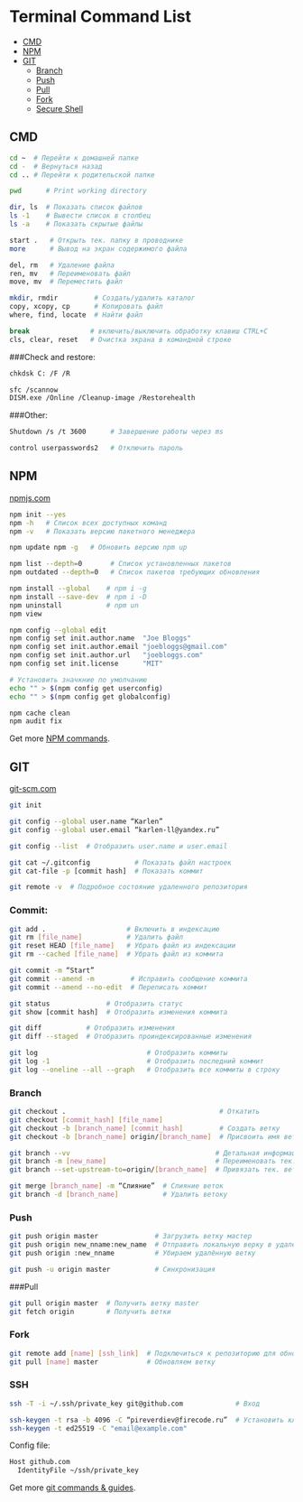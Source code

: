 [npm]: https://www.npmjs.com/ "Official site"
[git]: https://git-scm.com/ "Official site"
[npm_docs]: https://docs.npmjs.com/cli-documentation/ "Documentation"
[git_docs]: https://git-scm.com/docs "Reference"

# Terminal Command List
* [CMD](#CMD)
* [NPM](#NPM)
* [GIT](#GIT)
    * [Branch](#Branch)
    * [Push](#Push)
    * [Pull](#Push)
    * [Fork](#Push)
    * [Secure Shell](#SSH)

## CMD
```bash
cd ~  # Перейти к домашней папке
cd -  # Вернуться назад
cd .. # Перейти к родительской папке
```

```bash
pwd      # Print working directory

dir, ls  # Показать список файлов
ls -1    # Вывести список в столбец
ls -a    # Показать скрытые файлы
```

```bash
start .   # Открыть тек. папку в проводнике
more      # Вывод на экран содержимого файла
```

```bash
del, rm   # Удаление файла
ren, mv   # Переименовать файл
move, mv  # Переместить файл

mkdir, rmdir         # Создать/удалить каталог
copy, xcopy, cp      # Копировать файл
where, find, locate  # Найти файл
``` 

```bash
break               # включить/выключить обработку клавиш CTRL+C
cls, clear, reset   # Очистка экрана в командной строке 
``` 

###Check and restore:
```bash
chkdsk C: /F /R
```

```bash
sfc /scannow
DISM.exe /Online /Cleanup-image /Restorehealth   
```

###Other:

```bash
Shutdown /s /t 3600      # Завершение работы через ms
```

```bash
control userpasswords2   # Отключить пароль
```

## NPM
[npmjs.com][npm]

```bash
npm init --yes
npm -h   # Список всех доступных команд
npm -v   # Показать версию пакетного менеджера
```

```bash
npm update npm -g   # Обновить версию npm up
```

```bash
npm list --depth=0       # Список установленных пакетов
npm outdated --depth=0   # Список пакетов требующих обновления
```

```bash
npm install --global    # npm i -g
npm install --save-dev  # npm i -D
npm uninstall           # npm un
npm view 
```

```bash
npm config --global edit
npm config set init.author.name  "Joe Bloggs"
npm config set init.author.email "joebloggs@gmail.com"
npm config set init.author.url   "joebloggs.com"
npm config set init.license      "MIT"

# Установить значкние по умолчанию
echo "" > $(npm config get userconfig) 
echo "" > $(npm config get globalconfig)
```

```bash
npm cache clean
npm audit fix
```
Get more [NPM commands][npm_docs].

## GIT
[git-scm.com][git]

```bash
git init
```

```bash
git config --global user.name “Karlen” 
git config --global user.email “karlen-ll@yandex.ru”

git config --list  # Отобразить user.name и user.email
```

```bash
git cat ~/.gitconfig           # Показать файл настроек
git cat-file -p [commit hash]  # Показать коммит
```

```bash
git remote -v  # Подробное состояние удаленного репозитория
```

### Commit:

```bash
git add .                    # Включить в индексацию
git rm [file_name]           # Удалить файл
git reset HEAD [file_name]   # Убрать файл из индексации
git rm --cached [file_name]  # Убрать файл из коммита
```

```bash
git commit -m “Start”
git commit --amend -m         # Исправить сообщение коммита
git commit --amend --no-edit  # Переписать коммит
```

```bash
git status              # Отобразить статус
git show [commit hash]  # Отобразить изменения коммита
```

```bash
git diff           # Отобразить изменения
git diff --staged  # Отобразить проиндексированные изменения
```

```bash
git log                           # Отобразить коммиты
git log -1                        # Отобразить последний коммит
git log --oneline --all --graph   # Отобразить все коммиты в строку
```

### Branch
```bash
git checkout .                                      # Откатить
git checkout [commit_hash] [file_name]
git checkout -b [branch_name] [commit_hash]         # Создать ветку
git checkout -b [branch_name] origin/[branch_name]  # Присвоить имя ветки
```

```bash
git branch --vv                                    # Детальная информация
git branch -m [new_name]                           # Переименовать тек. ветку
git branch --set-upstream-to=origin/[branch_name]  # Привязать тек. ветку
```

```bash
git merge [branch_name] -m “Слияние”  # Слияние веток
git branch -d [branch_name]           # Удалить ветоку
```

### Push
```bash
git push origin master              # Загрузить ветку мастер
git push origin new_nname:new_name  # Отправить локальную верку в удалённую
git push origin :new_nname          # Убираем удалённую ветку

git push -u origin master           # Синхронизация 
```

###Pull
```bash
git pull origin master  # Получить ветку master
git fetch origin        # Получить ветки 
```

### Fork
```bash
git remote add [name] [ssh_link]  # Подключиться к репозиторию для обновления
git pull [name] master            # Обновляем ветку
```

### SSH
```bash
ssh -T -i ~/.ssh/private_key git@github.com             # Вход

ssh-keygen -t rsa -b 4096 -C “pireverdiev@firecode.ru”  # Установить ключ
ssh-keygen -t ed25519 -C "email@example.com"
```

Config file:
```bash
Host github.com
  IdentityFile ~/ssh/private_key
```

Get more [git commands & guides][git_docs].
